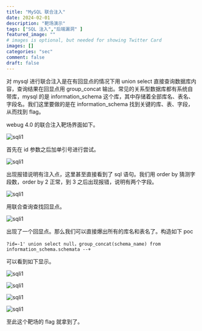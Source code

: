 ```yaml
---
title: "MySQL 联合注入"
date: 2024-02-01
description: "靶场演示"
tags: ["SQL 注入","后端漏洞" ]
featured_image: ""
# images is optional, but needed for showing Twitter Card
images: []
categories: "sec"
comment: false
draft: false
---
```


对 mysql 进行联合注入是在有回显点的情况下用 union select 直接查询数据库内容，查询结果在回显点用 group_concat 输出。常见的关系型数据库都有系统自带库，mysql 的是 information_schema 这个库，其中存储着全部库名、表名、字段名。我们这里要做的是在 information_schema 找到关键的库、表、字段，从而找到 flag。

webug 4.0 的联合注入靶场界面如下。

![sqli1](/images/sqli1/sqli1-0.png)

首先在 id 参数之后加单引号进行尝试。

![sqli1](/images/sqli1/sqli1-1.png)

出现报错说明有注入点，这里甚至直接看到了 sql 语句。我们用 order by 猜测字段数，order by 2 正常，到 3 之后出现报错，说明有两个字段。

![sqli1](/images/sqli1/sqli1-2.png)

用联合查询查找回显点。

![sqli1](/images/sqli1/sqli1-3.png)

出现了一个回显点。那么我们可以直接爆出所有的库名和表名了。构造如下 poc

    ?id=-1' union select null，group_concat(schema_name) from information_schema.schemata --+

可以看到如下显示。

![sqli1](/images/sqli1/sqli1-4.png)

![sqli1](/images/sqli1/sqli1-5.png)

![sqli1](/images/sqli1/sqli1-6.png)

![sqli1](/images/sqli1/sqli1-7.png)

至此这个靶场的 flag 就拿到了。

